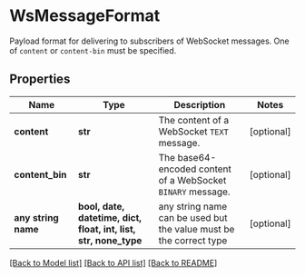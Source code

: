 # WsMessageFormat

Payload format for delivering to subscribers of WebSocket messages. One of `content` or `content-bin` must be specified.

## Properties
Name | Type | Description | Notes
------------ | ------------- | ------------- | -------------
**content** | **str** | The content of a WebSocket `TEXT` message. | [optional] 
**content_bin** | **str** | The base64-encoded content of a WebSocket `BINARY` message. | [optional] 
**any string name** | **bool, date, datetime, dict, float, int, list, str, none_type** | any string name can be used but the value must be the correct type | [optional]

[[Back to Model list]](../README.md#documentation-for-models) [[Back to API list]](../README.md#documentation-for-api-endpoints) [[Back to README]](../README.md)


